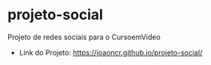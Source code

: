 # projeto-social
Projeto de redes sociais para o CursoemVideo
* Link do Projeto: https://joaoncr.github.io/projeto-social/
